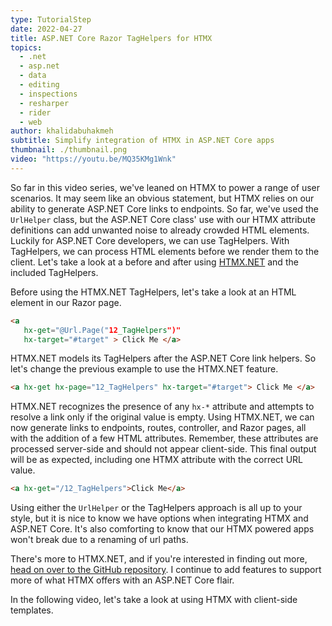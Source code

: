 ```yaml
---
type: TutorialStep
date: 2022-04-27
title: ASP.NET Core Razor TagHelpers for HTMX
topics:
  - .net
  - asp.net
  - data
  - editing
  - inspections
  - resharper
  - rider
  - web
author: khalidabuhakmeh
subtitle: Simplify integration of HTMX in ASP.NET Core apps
thumbnail: ./thumbnail.png
video: "https://youtu.be/MQ35KMg1Wnk"
---
```


So far in this video series, we've leaned on HTMX to power a range of user scenarios. It may seem like an obvious statement, but HTMX relies on our ability to generate ASP.NET Core links to endpoints. So far, we've used the `UrlHelper` class, but the ASP.NET Core class' use with our HTMX attribute definitions can add unwanted noise to already crowded HTML elements. Luckily for ASP.NET Core developers, we can use TagHelpers. With TagHelpers, we can process HTML elements before we render them to the client. Let's take a look at a before and after using [HTMX.NET](https://www.nuget.org/packages?q=htmx+owner%3Akhalidabuhakmeh) and the included TagHelpers.

Before using the HTMX.NET TagHelpers, let's take a look at an HTML element in our Razor page.

```html
<a
   hx-get="@Url.Page("12_TagHelpers")"
   hx-target="#target" > Click Me </a>
```

HTMX.NET models its TagHelpers after the ASP.NET Core link helpers. So let's change the previous example to use the HTMX.NET feature.

```html
<a hx-get hx-page="12_TagHelpers" hx-target="#target"> Click Me </a>
```

HTMX.NET recognizes the presence of any `hx-*` attribute and attempts to resolve a link only if the original value is empty. Using HTMX.NET, we can now generate links to endpoints, routes, controller, and Razor pages, all with the addition of a few HTML attributes. Remember, these attributes are processed server-side and should not appear client-side. This final output will be as expected, including one HTMX attribute with the correct URL value.

```html
<a hx-get="/12_TagHelpers">Click Me</a>
```

Using either the `UrlHelper` or the TagHelpers approach is all up to your style, but it is nice to know we have options when integrating HTMX and ASP.NET Core. It's also comforting to know that our HTMX powered apps won't break due to a renaming of url paths.

There's more to HTMX.NET, and if you're interested in finding out more, [head on over to the GitHub repository](https://github.com/khalidabuhakmeh/htmx.net). I continue to add features to support more of what HTMX offers with an ASP.NET Core flair.

In the following video, let's take a look at using HTMX with client-side templates.
